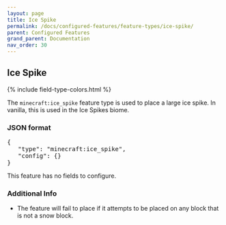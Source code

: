 ```yaml
---
layout: page
title: Ice Spike
permalink: /docs/configured-features/feature-types/ice-spike/
parent: Configured Features
grand_parent: Documentation
nav_order: 30
---
```


## Ice Spike

<head>
    {% include field-type-colors.html %}
</head>

The `minecraft:ice_spike` feature type is used to place a large ice spike. In vanilla, this is used in the Ice Spikes biome.

### JSON format

<pre>
{
   "type": "minecraft:ice_spike",
   "config": {}
}
</pre>

This feature has no fields to configure.

### Additional Info

* The feature will fail to place if it attempts to be placed on any block that is not a snow block.